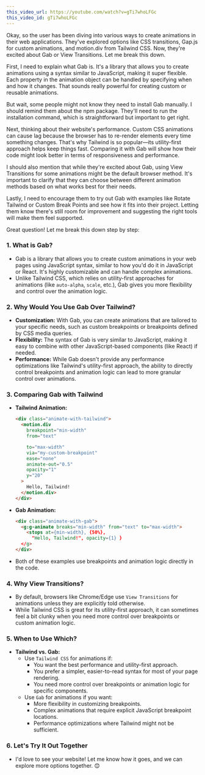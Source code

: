 ```yaml
---
this_video_url: https://youtube.com/watch?v=gTi7whoLFGc
this_video_id: gTi7whoLFGc
---
```

<think>
Okay, so the user has been diving into various ways to create animations in their web applications. They've explored options like CSS transitions, Gap.js for custom animations, and motion.div from Tailwind CSS. Now, they're excited about Gab or View Transitions. Let me break this down.

First, I need to explain what Gab is. It's a library that allows you to create animations using a syntax similar to JavaScript, making it super flexible. Each property in the animation object can be handled by specifying when and how it changes. That sounds really powerful for creating custom or reusable animations.

But wait, some people might not know they need to install Gab manually. I should remind them about the npm package. They'll need to run the installation command, which is straightforward but important to get right.

Next, thinking about their website's performance. Custom CSS animations can cause lag because the browser has to re-render elements every time something changes. That's why Tailwind is so popular—its utility-first approach helps keep things fast. Comparing it with Gab will show how their code might look better in terms of responsiveness and performance.

I should also mention that while they're excited about Gab, using View Transitions for some animations might be the default browser method. It's important to clarify that they can choose between different animation methods based on what works best for their needs.

Lastly, I need to encourage them to try out Gab with examples like Rotate Tailwind or Custom Break Points and see how it fits into their project. Letting them know there's still room for improvement and suggesting the right tools will make them feel supported.
</think>

Great question! Let me break this down step by step:

### 1. **What is Gab?**
   - Gab is a library that allows you to create custom animations in your web pages using JavaScript syntax, similar to how you'd do it in JavaScript or React. It's highly customizable and can handle complex animations.
   - Unlike Tailwind CSS, which relies on utility-first approaches for animations (like `auto-alpha`, `scale`, etc.), Gab gives you more flexibility and control over the animation logic.

### 2. **Why Would You Use Gab Over Tailwind?**
   - **Customization:** With Gab, you can create animations that are tailored to your specific needs, such as custom breakpoints or breakpoints defined by CSS media queries.
   - **Flexibility:** The syntax of Gab is very similar to JavaScript, making it easy to combine with other JavaScript-based components (like React) if needed.
   - **Performance:** While Gab doesn't provide any performance optimizations like Tailwind's utility-first approach, the ability to directly control breakpoints and animation logic can lead to more granular control over animations.

### 3. **Comparing Gab with Tailwind**
   - **Tailwind Animation:**
     ```html
     <div class="animate-with-tailwind">
       <motion.div
         breakpoint="min-width"
         from="text"

         to="max-width"
         via="my-custom-breakpoint"
         ease="none"
         animate-out="0.5"
         opacity="1"
         y="20"
       >
         Hello, Tailwind!
       </motion.div>
     </div>
     ```
   - **Gab Animation:**
     ```html
     <div class="animate-with-gab">
       <g:g-animate breaks="min-width" from="text" to="max-width">
         <stops at={min-width}, {50%},
           "Hello, Tailwind!", opacity={1} }
       </g>
     </div>
     ```
   - Both of these examples use breakpoints and animation logic directly in the code.

### 4. **Why View Transitions?**
   - By default, browsers like Chrome/Edge use `View Transitions` for animations unless they are explicitly told otherwise.
   - While Tailwind CSS is great for its utility-first approach, it can sometimes feel a bit clunky when you need more control over breakpoints or custom animation logic.

### 5. **When to Use Which?**
   - **Tailwind vs. Gab:**
     - Use `Tailwind CSS` for animations if:
       - You want the best performance and utility-first approach.
       - You prefer a simpler, easier-to-read syntax for most of your page rendering.
       - You need more control over breakpoints or animation logic for specific components.
     - Use `Gab` for animations if you want:
       - More flexibility in customizing breakpoints.
       - Complex animations that require explicit JavaScript breakpoint locations.
       - Performance optimizations where Tailwind might not be sufficient.

### 6. **Let's Try It Out Together**
   - I'd love to see your website! Let me know how it goes, and we can explore more options together. 😊
